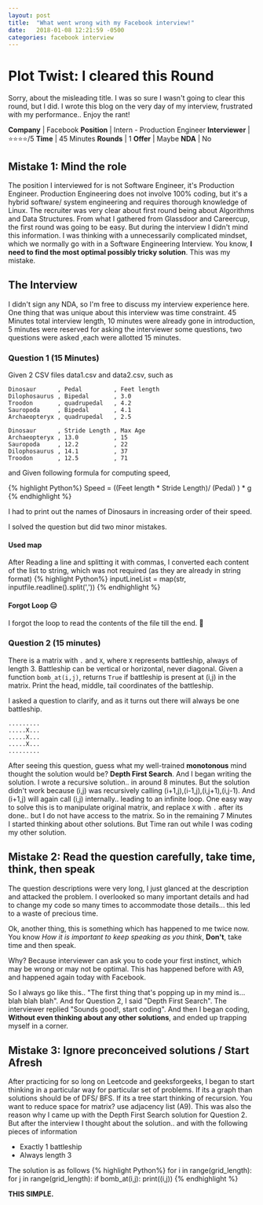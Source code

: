```yaml
---
layout: post
title:  "What went wrong with my Facebook interview!"
date:   2018-01-08 12:21:59 -0500
categories: facebook interview
---
```

# Plot Twist: I cleared this Round
Sorry, about the misleading title. I was so sure I wasn't going to clear this round, but I did. I wrote this blog on the very day of my interview, frustrated with my performance.. Enjoy the rant!

**Company** | Facebook
**Position** | Intern - Production Engineer
**Interviewer** | :star::star::star::star:/5
**Time** | 45 Minutes
**Rounds** | 1
**Offer**  | Maybe
**NDA** | No

## Mistake 1: Mind the role
The position I interviewed for is not Software Engineer, it's Production Engineer. Production Engineering does not involve 100% coding, but it's a hybrid software/ system engineering and requires thorough knowledge of Linux. The recruiter was very clear about first round being about Algorithms and Data Structures. From what I gathered from Glassdoor and Careercup, the first round was going to be easy. But during the interview I didn't mind this information. I was thinking with a unnecessarily complicated mindset, which we normally go with in a Software Engineering Interview. You know, **I need to find the most optimal possibly tricky solution**. This was my mistake.

## The Interview
I didn't sign any NDA, so I'm free to discuss my interview experience here. One thing that was unique about this interview was time constraint. 45 Minutes total interview length, 10 minutes were already gone in introduction, 5 minutes were reserved for asking the interviewer some questions, two questions were asked ,each were allotted 15 minutes.

### Question 1 (15 Minutes)
Given 2 CSV files data1.csv and data2.csv, such as
```
Dinosaur      , Pedal         , Feet length
Dilophosaurus , Bipedal       , 3.0        
Troodon       , quadrupedal   , 4.2        
Sauropoda     , Bipedal       , 4.1        
Archaeopteryx , quadrupedal   , 2.5      

Dinosaur      , Stride Length , Max Age    
Archaeopteryx , 13.0          , 15         
Sauropoda     , 12.2          , 22         
Dilophosaurus , 14.1          , 37         
Troodon       , 12.5          , 71     
```
and Given following formula for computing speed,

{% highlight Python%}
Speed = ((Feet length * Stride Length)/ (Pedal) ) * g
{% endhighlight %}


I had to print out the names of Dinosaurs in increasing order of their speed.

I solved the question but did two minor mistakes.
#### Used map
After Reading a line and splitting it with commas, I converted each content of the list to string, which was not required (as they are already in string format)
{% highlight Python%}
inputLineList = map(str, inputfile.readline().split(','))
{% endhighlight %}

#### Forgot Loop :expressionless:
I forgot the loop to read the contents of the file till the end. :shit:

### Question 2 (15 minutes)
There is a matrix with `.` and `X`, where `X` represents battleship, always of length 3. Battleship can be vertical or horizontal, never diagonal.
Given a function `bomb_at(i,j)`, returns `True` if battleship is present at (i,j) in the matrix.
Print the head, middle, tail coordinates of the battleship.

I asked a question to clarify, and as it turns out there will always be one battleship.
```
.........
.....X...
.....X...
.....X...
.........

```

After seeing this question, guess what my well-trained **monotonous** mind thought the solution would be? **Depth First Search**. And I began writing the solution. I wrote a recursive solution.. in around 8 minutes. But the solution didn't work because (i,j) was recursively calling (i+1,j),(i-1,j),(i,j+1),(i,j-1). And (i+1,j) will again call (i,j) internally.. leading to an infinite loop. One easy way to solve this is to manipulate original matrix, and replace `X` with `.` after its done.. but I do not have access to the matrix. So in the remaining 7 Minutes I started thinking about other solutions. But Time ran out while I was coding my other solution.


## Mistake 2: Read the question carefully, take time, think, then speak
The question descriptions were very long, I just glanced at the description and attacked the problem. I overlooked so many important details and had to change my code so many times to accommodate those details... this led to a waste of precious time.

Ok, another thing, this is something which has happened to me twice now. You know *How it is important to keep speaking as you think*, **Don't**, take time and then speak.

Why? Because interviewer can ask you to code your first instinct, which may be wrong or may not be optimal. This has happened before with A9, and happened again today with Facebook.

So I always go like this.. "The first thing that's popping up in my mind is... blah blah blah". And for Question 2, I said "Depth First Search". The interviewer replied "Sounds good!, start coding". And then I began coding, **Without even thinking about any other solutions**, and ended up trapping myself in a corner.

## Mistake 3: Ignore preconceived solutions / Start Afresh
After practicing for so long on Leetcode and geeksforgeeks, I began to start thinking in a particular way for particular set of problems. If its a graph than solutions should be of DFS/ BFS. If its a tree start thinking of recursion. You want to reduce space for matrix? use adjacency list (A9).
This was also the reason why I came up with the Depth First Search solution for Question 2. But after the interview I thought about the solution.. and with the following pieces of information
- Exactly 1 battleship
- Always length 3

The solution is as follows
{% highlight Python%}
  for i in range(grid_length):
    for j in range(grid_length):
      if bomb_at(i,j):
        print((i,j))
{% endhighlight %}

**THIS SIMPLE.**
